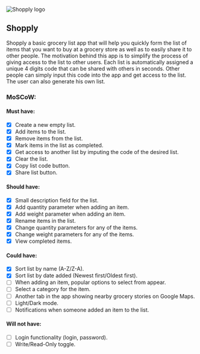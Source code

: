 ![Shopply logo](https://i.ibb.co/Qbz0Zwf/logo-big.png)

## Shopply
Shopply a basic grocery list app that will help you quickly form the list of items 
that you want to buy at a grocery store as well as to easily share it to other people. 
The motivation behind this app is to simplify the process of giving access to the list
to other users.
Each list is automatically assigned a unique 4 digits code that can be shared with others
in seconds. 
Other people can simply input this code into the app and get access to the list. The user
can also generate his own list.

### MoSCoW:

#### Must have:
- [x] Create a new empty list.
- [x] Add items to the list.
- [x] Remove items from the list.
- [x] Mark items in the list as completed.
- [x] Get access to another list by imputing the code of the desired list.
- [x] Clear the list.
- [x] Copy list code button.
- [x] Share list button.

#### Should have:
- [x] Small description field for the list.
- [x] Add quantity parameter when adding an item.
- [x] Add weight parameter when adding an item.
- [x] Rename items in the list.
- [x] Change quantity parameters for any of the items.
- [x] Change weight parameters for any of the items.
- [x] View completed items.

#### Could have:
- [x] Sort list by name (A-Z/Z-A).
- [x] Sort list by date added (Newest first/Oldest first).
- [ ] When adding an item, popular options to select from appear.
- [ ] Select a category for the item.
- [ ] Another tab in the app showing nearby grocery stories on Google Maps.
- [ ] Light/Dark mode.
- [ ] Notifications when someone added an item to the list.

#### Will not have:
- [ ] Login functionality (login, password).
- [ ] Write/Read-Only toggle.
